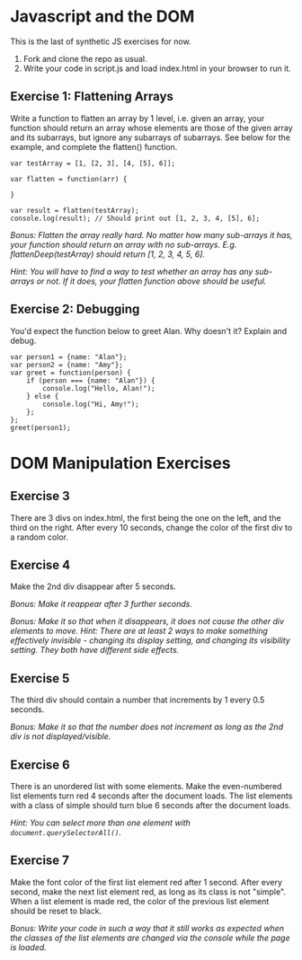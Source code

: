 # Javascript and the DOM

This is the last of synthetic JS exercises for now.
1. Fork and clone the repo as usual.
2. Write your code in script.js and load index.html in your browser to run it.

## Exercise 1: Flattening Arrays
Write a function to flatten an array by 1 level, i.e. given an array, your function should return an array whose elements are those of the given array and its subarrays, but ignore any subarrays of subarrays. See below for the example, and complete the flatten() function.
```
var testArray = [1, [2, 3], [4, [5], 6]];

var flatten = function(arr) {

}

var result = flatten(testArray);
console.log(result); // Should print out [1, 2, 3, 4, [5], 6];
```

_Bonus: Flatten the array really hard. No matter how many sub-arrays it has, your function should return an array with no sub-arrays. E.g. flattenDeep(testArray) should return [1, 2, 3, 4, 5, 6]._

_Hint: You will have to find a way to test whether an array has any sub-arrays or not. If it does, your flatten function above should be useful._


## Exercise 2: Debugging
You'd expect the function below to greet Alan. Why doesn't it? Explain and debug.
```
var person1 = {name: "Alan"};
var person2 = {name: "Amy"};
var greet = function(person) {
    if (person === {name: "Alan"}) {
        console.log("Hello, Alan!");
    } else {
        console.log("Hi, Amy!");
    };
};
greet(person1);
```



# DOM Manipulation Exercises

## Exercise 3
There are 3 divs on index.html, the first being the one on the left, and the third on the right.
After every 10 seconds, change the color of the first div to a random color.

## Exercise 4
Make the 2nd div disappear after 5 seconds.

_Bonus: Make it reappear after 3 further seconds._

_Bonus: Make it so that when it disappears, it does not cause the other div elements to move. Hint: There are at least 2 ways to make something effectively invisible - changing its display setting, and changing its visibility setting. They both have different side effects._

## Exercise 5
The third div should contain a number that increments by 1 every 0.5 seconds.

_Bonus: Make it so that the number does not increment as long as the 2nd div is not displayed/visible._

## Exercise 6
There is an unordered list with some elements.
Make the even-numbered list elements turn red 4 seconds after the document loads.
The list elements with a class of simple should turn blue 6 seconds after the document loads.

_Hint: You can select more than one element with `document.querySelectorAll()`._

## Exercise 7
Make the font color of the first list element red after 1 second. After every second, make the next list element red, as long as its class is not "simple". When a list element is made red, the color of the previous list element should be reset to black.

_Bonus: Write your code in such a way that it still works as expected when the classes of the list elements are changed via the console while the page is loaded._
